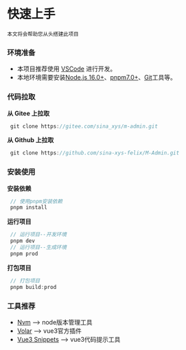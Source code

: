 # 快速上手

    本文将会帮助您从头搭建此项目

### 环境准备

- 本项目推荐使用 [VSCode](https://code.visualstudio.com/) 进行开发。
- 本地环境需要安装[Node.js 16.0+](https://nodejs.org/en/)、[pnpm7.0+](https://github.com/pnpm/pnpm)、[Git](https://git-scm.com/)工具等。

### 代码拉取

**从 Gitee 上拉取**

```js
 git clone https://gitee.com/sina_xys/m-admin.git
```

**从 Github 上拉取**

```js
 git clone https://github.com/sina-xys-felix/M-Admin.git
```

### 安装使用

**安装依赖**

```js
 // 使用pnpm安装依赖
 pnpm install
```

**运行项目**

```js
 // 运行项目--开发环境
 pnpm dev
 // 运行项目--生成环境
 pnpm prod
```

**打包项目**

```js
 // 打包项目
 pnpm build:prod
```

### 工具推荐
- [Nvm](https://github.com/coreybutler/nvm-windows/releases) --> node版本管理工具 
- [Volar](https://marketplace.visualstudio.com/items?itemName=Vue.volar) --> vue3官方插件
- [Vue3 Snippets](https://marketplace.visualstudio.com/items?itemName=hollowtree.vue-snippets) --> vue3代码提示工具